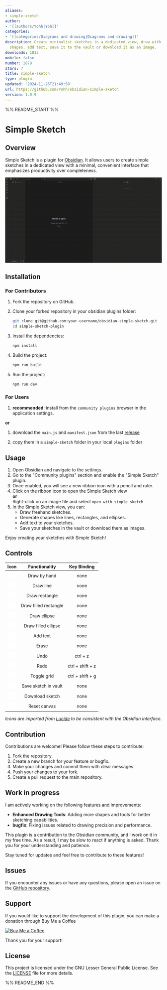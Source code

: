 ```yaml
---
aliases:
- simple-sketch
author:
- '[[authors/Yohh|Yoh]]'
categories:
- '[[categories/Diagrams and drawing|Diagrams and drawing]]'
description: Create minimalist sketches in a dedicated view, draw with a pencil, generate
  shapes, add text, save it to the vault or download it as an image.
downloads: 1013
mobile: false
number: 1879
stars: 7
title: simple-sketch
type: plugin
updated: '2024-11-26T21:49:58'
url: https://github.com/Yohh/obsidian-simple-sketch
version: 1.0.9
---
```


%% README_START %%

# Simple Sketch

## Overview

Simple Sketch is a plugin for [Obsidian](https://obsidian.md). It allows users to create simple sketches in a dedicated view with a minimal, convenient interface that emphasizes productivity over completeness.


![demo](https://raw.githubusercontent.com/Yohh/obsidian-simple-sketch/HEAD/assets/demo.gif)

## Installation

### For Contributors

1. Fork the repository on GitHub.

2. Clone your forked repository in your obsidian plugins folder:

    ```sh
    git clone git@github.com:your-username/obsidian-simple-sketch.git
    cd simple-sketch-plugin
    ```

3. Install the dependencies:

    ```sh
    npm install
    ```

4. Build the project:

    ```sh
    npm run build
    ```

5. Run the project:

    ```sh
    npm run dev
    ```

### For Users

1. **recommended**: install from the `community plugins` browser in the application settings.

**or**

1. download the `main.js` and `manifest.json` from the last [release](https://github.com/Yohh/obsidian-simple-sketch/releases)

2. copy them in a `simple-sketch` folder in your local `plugins` folder

## Usage

1. Open Obsidian and navigate to the settings.
2. Go to the "Community plugins" section and enable the "Simple Sketch" plugin.
3. Once enabled, you will see a new ribbon icon with a pencil and ruler.
4. Click on the ribbon icon to open the Simple Sketch view \
   **or**\
   Right-click on an image file and select `open with simple sketch`
5. In the Simple Sketch view, you can:
    - Draw freehand sketches.
    - Generate shapes like lines, rectangles, and ellipses.
    - Add text to your sketches.
    - Save your sketches in the vault or download them as images.

Enjoy creating your sketches with Simple Sketch!

## Controls

|                         Icon                          |     Functionality     |   Key Binding    |
| :---------------------------------------------------: | :-------------------: | :--------------: |
|       ![Pencil](https://raw.githubusercontent.com/Yohh/obsidian-simple-sketch/HEAD/assets/icons/pencil-line.png)       |     Draw by hand      |       none       |
|           ![Line](https://raw.githubusercontent.com/Yohh/obsidian-simple-sketch/HEAD/assets/icons/slash.png)           |       Draw line       |       none       |
|        ![Rectangle](https://raw.githubusercontent.com/Yohh/obsidian-simple-sketch/HEAD/assets/icons/square.png)        |    Draw rectangle     |       none       |
| ![Filled Rectangle](https://raw.githubusercontent.com/Yohh/obsidian-simple-sketch/HEAD/assets/icons/filled-square.png) | Draw filled rectangle |       none       |
|         ![Ellipse](https://raw.githubusercontent.com/Yohh/obsidian-simple-sketch/HEAD/assets/icons/circle.png)         |     Draw ellipse      |       none       |
|  ![Filled Ellipse](https://raw.githubusercontent.com/Yohh/obsidian-simple-sketch/HEAD/assets/icons/filled-circle.png)  |  Draw filled ellipse  |       none       |
|           ![Text](https://raw.githubusercontent.com/Yohh/obsidian-simple-sketch/HEAD/assets/icons/type.png)            |       Add text        |       none       |
|         ![Eraser](https://raw.githubusercontent.com/Yohh/obsidian-simple-sketch/HEAD/assets/icons/eraser.png)          |         Erase         |       none       |
|       ![Undo](https://raw.githubusercontent.com/Yohh/obsidian-simple-sketch/HEAD/assets/icons/iteration-cw.png)        |         Undo          |     ctrl + z     |
|       ![Redo](https://raw.githubusercontent.com/Yohh/obsidian-simple-sketch/HEAD/assets/icons/iteration-ccw.png)       |         Redo          | ctrl + shift + z |
|         ![Grid](https://raw.githubusercontent.com/Yohh/obsidian-simple-sketch/HEAD/assets/icons/grid-2x2.png)          |      Toggle grid      | ctrl + shift + g |
|           ![Save](https://raw.githubusercontent.com/Yohh/obsidian-simple-sketch/HEAD/assets/icons/save.png)            | Save sketch in vault  |       none       |
|       ![Download](https://raw.githubusercontent.com/Yohh/obsidian-simple-sketch/HEAD/assets/icons/download.png)        |    Download sketch    |       none       |
|         ![Trash](https://raw.githubusercontent.com/Yohh/obsidian-simple-sketch/HEAD/assets/icons/trash-2.png)          |     Reset canvas      |       none       |

_Icons are imported from [Lucide](https://lucide.dev/) to be consistent with the Obsidian interface._

## Contribution

Contributions are welcome! Please follow these steps to contribute:

1. Fork the repository.
2. Create a new branch for your feature or bugfix.
3. Make your changes and commit them with clear messages.
4. Push your changes to your fork.
5. Create a pull request to the main repository.

## Work in progress

I am actively working on the following features and improvements:

-   **Enhanced Drawing Tools**: Adding more shapes and tools for better sketching capabilities.
-   **bugfix**: Fixing issues related to drawing precision and performance.

This plugin is a contribution to the Obsidian community, and I work on it in my free time. As a result, I may be slow to react if anything is asked. Thank you for your understanding and patience.

Stay tuned for updates and feel free to contribute to these features!

## Issues

If you encounter any issues or have any questions, please open an issue on the [GitHub repository](https://github.com/Yohh/obsidian-simple-sketch/issues).

## Support

If you would like to support the development of this plugin, you can make a donation through Buy Me a Coffee

[![Buy Me a Coffee](https://www.buymeacoffee.com/assets/img/custom_images/orange_img.png)](https://buymeacoffee.com/yohh)

Thank you for your support!

## License

This project is licensed under the GNU Lesser General Public License. See the [LICENSE](LICENSE) file for more details.


%% README_END %%